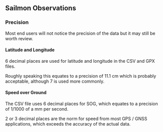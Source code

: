## Sailmon Observations

### Precision

Most end users will not notice the precision of the data but it may still be worth review.



#### Latitude and Longitude

6 decimal places are used for latitude and longitude in the CSV and GPX files.

Roughly speaking this equates to a precision of 11.1 cm which is probably acceptable, although 7 is used more commonly.



#### Speed over Ground

The CSV file uses 6 decimal places for SOG, which equates to a precision of 1/1000 of a mm per second.

2 or 3 decimal places are the norm for speed from most GPS / GNSS applications, which exceeds the accuracy of the actual data.

